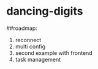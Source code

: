 # dancing-digits

##roadmap:

  1. reconnect
  2. multi config
  3. second example with frontend
  4. task management
